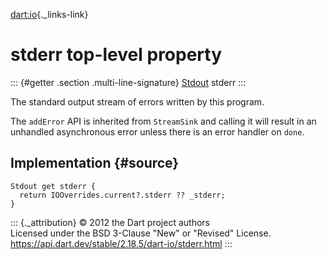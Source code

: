 [dart:io](../dart-io/dart-io-library){._links-link}

stderr top-level property
=========================

::: {#getter .section .multi-line-signature}
[Stdout](stdout-class) stderr
:::

The standard output stream of errors written by this program.

The `addError` API is inherited from `StreamSink` and calling it will
result in an unhandled asynchronous error unless there is an error
handler on `done`.

Implementation {#source}
--------------

``` {.language-dart data-language="dart"}
Stdout get stderr {
  return IOOverrides.current?.stderr ?? _stderr;
}
```

::: {._attribution}
© 2012 the Dart project authors\
Licensed under the BSD 3-Clause \"New\" or \"Revised\" License.\
<https://api.dart.dev/stable/2.18.5/dart-io/stderr.html>
:::

